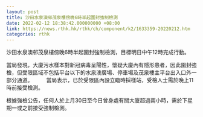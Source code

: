 ```yaml
---
layout: post
title: 沙田水泉澳邨茂泉樓傍晚6時半起圍封強制檢測
date: 2022-02-12 18:38:42.000000000 +08:00
link: https://news.rthk.hk/rthk/ch/component/k2/1633359-20220212.htm
categories: rthk
---
```


沙田水泉澳邨茂泉樓傍晚6時半起圍封強制檢測，目標明日中午12時完成行動。

當局發現，大廈污水樣本對新冠病毒呈陽性，懷疑大廈內有隱形患者，因此圍封強檢，但受限區域不包括平台以下的水泉澳廣場、停車場及茂泉樓主平台出入口外一部分通道。
　　
當局表示，已於受限區內設立臨時採樣站，受檢人士需於晚上11時前接受檢測。

根據強檢公告，任何人於上月30日至今日曾身處有關大廈超過兩小時，需於下星期一或之前接受強制檢測。
